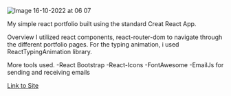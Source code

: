 
![Image 16-10-2022 at 06 07](https://user-images.githubusercontent.com/93974283/196016114-5338d8b2-5bfa-4da0-b97c-ff417e6ba265.jpg)


My simple react portfolio built using the standard Creat React App.


Overview
I utilized react components, react-router-dom to navigate through the different portfolio pages.
For the typing animation, i used ReactTypingAnimation library.

More tools used.
-React Bootstrap
-React-Icons
-FontAwesome
-EmailJs for sending and receiving emails


<a href='https://new-react-portfolio-blue.vercel.app/'>Link to Site</a>
